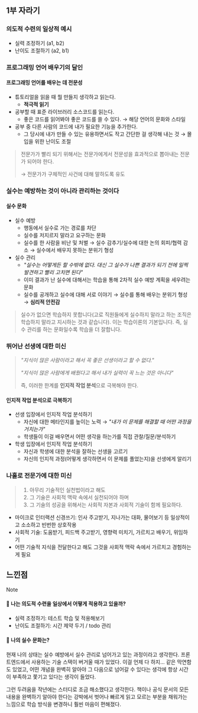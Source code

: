 ## 1부 자라기

### 의도적 수련의 일상적 예시

- 실력 조정하기 (a1, b2)
- 난이도 조절하기 (a2, b1)

### 프로그래밍 언어 배우기의 달인

#### 프로그래밍 언어를 배우는 데 전문성

- 튜토리얼을 읽을 때 뭘 만들지 생각하고 읽는다.
  - **적극적 읽기**
- 공부할 때 표준 라이브러리 소스코드를 읽는다.
  - 좋은 코드를 읽어봐야 좋은 코드를 쓸 수 있다. → 해당 언어의 문화와 스타일
- 공부 중 다른 사람의 코드에 내가 필요한 기능을 추가한다.
  - 그 당시에 내가 만들 수 있는 유용하면서도 작고 간단한 걸 생각해 내는 것 → 몰입을 위한 난이도 조절

> 전문가가 빨리 되기 위해서는 전문가에게서 전문성을 효과적으로 뽑아내는 전문가 되어야 한다.
>
> → 전문가가 구체적인 사건에 대해 말하도록 유도

### 실수는 예방하는 것이 아니라 관리하는 것이다

#### 실수 문화

- 실수 예방
  - 행동에서 실수로 가는 경로를 차단
  - 실수를 저지르지 말라고 요구하는 문화
  - 실수를 한 사람을 비난 및 처벌 → 실수 감추기/실수에 대한 논의 회피/협력 감소 → 실수에서 배우지 못하는 분위기 형성
- 실수 관리
  - _"실수는 어떻게든 할 수밖에 없다. 대신 그 실수가 나쁜 결과가 되기 전에 일찍 발견하고 빨리 고치면 된다"_
  - 이미 결과가 난 실수에 대해서는 학습을 통해 2차적 실수 예방 계획을 세우려는 문화
  - 실수를 공개하고 실수에 대해 서로 이야기 → 실수를 통해 배우는 분위기 형성 → **심리적 안전감**

> 실수가 없으면 학습하지 못합니다(고로 직원들에게 실수하지 말라고 하는 조직은 학습하지 말라고 지시하는 것과 같습니다).
> 이는 학습이론의 기본입니다.
> 즉, 실수 관리를 하는 문화일수록 학습을 더 잘합니다.

### 뛰어난 선생에 대한 미신

> _"지식이 많은 사람이라고 해서 꼭 좋은 선생이라고 할 수 없다."_
>
> _"지식이 많은 사람에게 배웠다고 해서 내가 실력이 꼭 느는 것은 아니다"_
>
> 즉, 이러한 한계를 **인지적 작업 분석**으로 극복해야 한다.

#### 인지적 작업 분석으로 극복하기

- 선생 입장에서 인지적 작업 분석하기
  - 자신에 대한 메타인지를 높이는 노력 → _"내가 이 문제를 해결할 때 어떤 과정을 거치는가"_
  - 학생들이 이걸 배우면서 어떤 생각을 하는가를 직접 관찰/질문/분석하기
- 학생 입장에서 인지적 작업 분석하기
  - 자신과 학생에 대한 분석을 잘하는 선생을 고르기
  - 자신의 인지적 과정(어떻게 생각하면서 이 문제를 풀었는지)을 선생에게 알리기

### 나홀로 전문가에 대한 미신

> 1. 아무리 기술적인 실천법이라고 해도
> 2. 그 기술은 사회적 맥락 속에서 실천되어야 하며
> 3. 그 기술의 성공을 위해서는 사회적 자본과 사회적 기술이 함께 필요하다.

- 마이크로 인터랙션 신경쓰기: 인사 주고받기, 지나가는 대화, 물어보기 등 일상적이고 소소하고 빈번한 상호작용
- 사회적 기술: 도움받기, 피드백 주고받기, 영향력 미치기, 가르치고 배우기, 위임하기
- 어떤 기술적 지식을 전달한다고 해도 그것을 사회적 맥락 속에서 가르치고 경험하는 게 필요

## 느낀점

> [!NOTE]
>
> #### 🤔 나는 의도적 수련을 일상에서 어떻게 적용하고 있을까?
>
> - 실력 조정하기: 테스트 학습 및 적용해보기
> - 난이도 조절하기: 시간 제약 두기 / todo 관리
>
> #### 🤔 나의 실수 문화는?
>
> 현재 나의 상태는 실수 예방에서 실수 관리로 넘어가고 있는 과정이라고 생각한다.
> 프론트엔드에서 사용하는 기술 스택이 버거울 때가 있었다. 이걸 언제 다 하지... 같은 막연함도 있었고,
> 어떤 개념을 완벽히 알아야 그 다음으로 넘어갈 수 있다는 생각에 항상 시간이 부족하고 쫓기고 있다는 생각이 들었다.
>
> 그런 두려움을 작년에는 스터디로 조금 해소했다고 생각한다.
> 책이나 공식 문서의 모든 내용을 완벽하기 알아야 한다는 강박에서 벗어나 빠르게 읽고 모르는 부분을 채워가는 느낌으로 학습 방식을 변경하니 훨씬 마음이 편해졌다.
